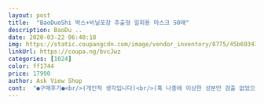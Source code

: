 ```yaml
---
layout: post 
title:  "BaoDuoShi 박스+비닐포장 추출형 일회용 마스크 50매" 
description: BaoDu ..
date: 2020-03-22 06:40:18 
img: https://static.coupangcdn.com/image/vendor_inventory/8775/45b693433ad76818373de9fe49a98dd0aa956c624ae6f205e8a7e70f389c.jpg 
linkUrl: https://coupa.ng/bvcJwz 
categories: [1024] 
color: ff1744 
price: 17990 
author: Ask View Shop 
cont:  "●구매후기●<br/>(개인적 생각입니다)<br/>(혹 나중에 이상한 성분만 검출 없었으면... <br/>ㅠ)<br/>(확인을 위해 한장 희생... <br/>.<br/>) 이제 날씨 더워지는데 쓰고다님 괜찮을것 같아요^^<br/>28일 현재는 제가 샀던가격보다 더<br/>5분정도 물고이게 해보니 안쪽 침투 없는걸로 봐서 비말은 막아 줄듯.<br/><br/>가격대비 나름 괜찮은것 같습니다.<br/><br/>가격은 사악하지만^^ 지금은 시국이 시국인만큼  잘 쓰겠습니다~<br/>가족들과 만나기도하고<br/>가짜 필터는 불이 붙는다고 들었거든요~(정확한건 모르겠네요^^)<br/>구조는 3중구조가 맞구요~^^ 부직포가 조금 얇은 느낌이 드네요~<br/>국내산은 파는곳도 없고 구하기도 힘들어서<br/>국산 덴탈마스크가 가장 좋긴 하겠지만 사악한 가격에 구하기도 힘드니... <br/><br/>그래도 안쓰고 다니시는거보다 낫다는 생각에<br/>끈 튼튼하고 불량 없었습니다.<br/>(장갑끼고 잡아당겨 봤어요)<br/>날씨도 따뜻해지고 여름도 빨리온다는데<br/>냄새 조금 나요.<br/>(개인적으로 심한건 아니라 느꼈습니다)<br/>냄새는 많이 난다고 해서 걱정했는데 제 기준에는 별로 나는 느낌은 아니였습니다^^<br/>도착했으니 8일정도 걸렸네요~<br/>마스크는 벌크형식이였구요~~<br/>마스크안에 있는 필터가 조금 얇긴하나 어느 정도 역할은 할 수 있을것같습니다~~<br/>모두 힘내세요~!!!<br/>박스는 구겨진거없이 찢어진데 없이 잘 왔습니다^^<br/>배송은 13일 주문하고 21일에<br/>배송은 3일정도 일찍왔구요^^<br/>부모님 쓰시라고 보내드린거라<br/>부모님께서 쓰실 마스크가 없고<br/>불 붙혀봤는데 둘다 녹는현상이더라고요~~^^<br/>앏긴하나 3중이 맞습니다.<br/><br/>얼른 이사태가 진정되서 마스크없이도<br/>이거라도 쓰시라고 구매했어요~<br/>저렴하게 파는곳도 많아졌더라구요~<br/>주고사게 될지몰랐는데 ㅡㅜ어쩔수없이<br/>집에 있는 mb필터와 마스크안에 있는 필터 비교^^<br/>코로나발생전에는 일회용을 이가격에<br/>코부분 플라스틱도 불량 없었습니다.<br/><br/>편하게 다닐수있으면 좋겠네요~~<br/>필요해서 비싸도 구매했는데<br/>후회는 딱히 없네요~~<br/>(개인적 생각입니다)<br/>(혹 나중에 이상한 성분만 검출 없었으면... <br/>ㅠ)<br/>(확인을 위해 한장 희생... <br/>.<br/>) 이제 날씨 더워지는데 쓰고다님 괜찮을것 같아요^^<br/>28일 현재는 제가 샀던가격보다 더<br/>5분정도 물고이게 해보니 안쪽 침투 없는걸로 봐서 비말은 막아 줄듯.<br/><br/>가격대비 나름 괜찮은것 같습니다.<br/><br/>가격은 사악하지만^^ 지금은 시국이 시국인만큼  잘 쓰겠습니다~<br/>가족들과 만나기도하고<br/>가짜 필터는 불이 붙는다고 들었거든요~(정확한건 모르겠네요^^)<br/>구조는 3중구조가 맞구요~^^ 부직포가 조금 얇은 느낌이 드네요~<br/>국내산은 파는곳도 없고 구하기도 힘들어서<br/>국산 덴탈마스크가 가장 좋긴 하겠지만 사악한 가격에 구하기도 힘드니... <br/><br/>그래도 안쓰고 다니시는거보다 낫다는 생각에<br/>끈 튼튼하고 불량 없었습니다.<br/>(장갑끼고 잡아당겨 봤어요)<br/>날씨도 따뜻해지고 여름도 빨리온다는데<br/>냄새 조금 나요.<br/>(개인적으로 심한건 아니라 느꼈습니다)<br/>냄새는 많이 난다고 해서 걱정했는데 제 기준에는 별로 나는 느낌은 아니였습니다^^<br/>도착했으니 8일정도 걸렸네요~<br/>마스크는 벌크형식이였구요~~<br/>마스크안에 있는 필터가 조금 얇긴하나 어느 정도 역할은 할 수 있을것같습니다~~<br/>모두 힘내세요~!!!<br/>박스는 구겨진거없이 찢어진데 없이 잘 왔습니다^^<br/>배송은 13일 주문하고 21일에<br/>배송은 3일정도 일찍왔구요^^<br/>부모님 쓰시라고 보내드린거라<br/>부모님께서 쓰실 마스크가 없고<br/>불 붙혀봤는데 둘다 녹는현상이더라고요~~^^<br/>앏긴하나 3중이 맞습니다.<br/><br/>얼른 이사태가 진정되서 마스크없이도<br/>이거라도 쓰시라고 구매했어요~<br/>저렴하게 파는곳도 많아졌더라구요~<br/>주고사게 될지몰랐는데 ㅡㅜ어쩔수없이<br/>집에 있는 mb필터와 마스크안에 있는 필터 비교^^<br/>코로나발생전에는 일회용을 이가격에<br/>코부분 플라스틱도 불량 없었습니다.<br/><br/>편하게 다닐수있으면 좋겠네요~~<br/>필요해서 비싸도 구매했는데<br/>후회는 딱히 없네요~~<br/>" 
---
```

